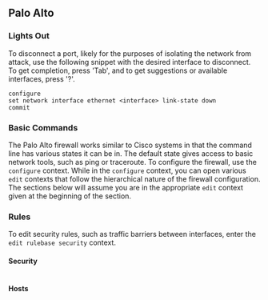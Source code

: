 ## Palo Alto


### Lights Out

To disconnect a port, likely for the purposes of isolating the network from attack, use the following snippet with the desired interface to disconnect. To get completion, press 'Tab', and to get suggestions or available interfaces, press '?'.

```paloalto
configure
set network interface ethernet <interface> link-state down
commit
```


### Basic Commands

The Palo Alto firewall works similar to Cisco systems in that the command line has various states it can be in. The default state gives access to basic network tools, such as ping or traceroute. To configure the firewall, use the `configure` context. While in the `configure` context, you can open various `edit` contexts that follow the hierarchical nature of the firewall configuration. The sections below will assume you are in the appropriate `edit` context given at the beginning of the section.


### Rules

To edit security rules, such as traffic barriers between interfaces, enter the `edit rulebase security` context.


#### Security

```paloalto
```


#### Hosts

```paloalto
```
